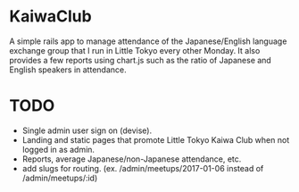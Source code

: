KaiwaClub
=========

A simple rails app to manage attendance of the Japanese/English language
exchange group that I run in Little Tokyo every other Monday. It also provides
a few reports using chart.js such as the ratio of Japanese and English speakers
in attendance.

TODO
====

* Single admin user sign on (devise).
* Landing and static pages that promote Little Tokyo Kaiwa Club when not logged in as admin.
* Reports, average Japanese/non-Japanese attendance, etc.
* add slugs for routing. (ex. /admin/meetups/2017-01-06 instead of /admin/meetups/:id)
